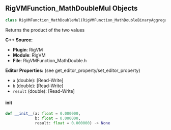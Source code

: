 ## RigVMFunction_MathDoubleMul Objects

```python
class RigVMFunction_MathDoubleMul(RigVMFunction_MathDoubleBinaryAggregateOp)
```

Returns the product of the two values

**C++ Source:**

- **Plugin**: RigVM
- **Module**: RigVM
- **File**: RigVMFunction_MathDouble.h

**Editor Properties:** (see get_editor_property/set_editor_property)

- ``a`` (double):  [Read-Write]
- ``b`` (double):  [Read-Write]
- ``result`` (double):  [Read-Write]

<a id="unreal.RigVMFunction_MathDoubleMul.__init__"></a>

#### __init__

```python
def __init__(a: float = 0.000000,
             b: float = 0.000000,
             result: float = 0.000000) -> None
```

<a id="unreal.RigUnit_MathDoubleMul"></a>